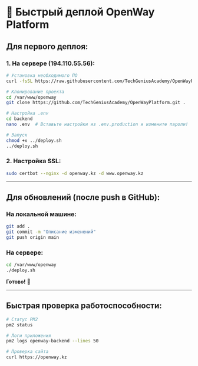 # 🚀 Быстрый деплой OpenWay Platform

## Для первого деплоя:

### 1. На сервере (194.110.55.56):
```bash
# Установка необходимого ПО
curl -fsSL https://raw.githubusercontent.com/TechGeniusAcademy/OpenWayPlatform/main/scripts/setup-server.sh | bash

# Клонирование проекта
cd /var/www/openway
git clone https://github.com/TechGeniusAcademy/OpenWayPlatform.git .

# Настройка .env
cd backend
nano .env  # Вставьте настройки из .env.production и измените пароли!

# Запуск
chmod +x ../deploy.sh
../deploy.sh
```

### 2. Настройка SSL:
```bash
sudo certbot --nginx -d openway.kz -d www.openway.kz
```

---

## Для обновлений (после push в GitHub):

### На локальной машине:
```bash
git add .
git commit -m "Описание изменений"
git push origin main
```

### На сервере:
```bash
cd /var/www/openway
./deploy.sh
```

**Готово!** 🎉

---

## Быстрая проверка работоспособности:

```bash
# Статус PM2
pm2 status

# Логи приложения
pm2 logs openway-backend --lines 50

# Проверка сайта
curl https://openway.kz
```
